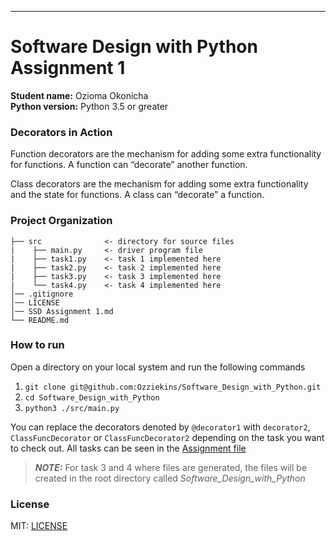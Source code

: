 ---
# Software Design with Python Assignment 1  
**Student name:** Ozioma Okonicha  
**Python version:** Python 3.5 or greater  

### Decorators in Action  
Function decorators are the mechanism for adding some extra functionality for functions. A function can “decorate” another function.  

Class decorators are the mechanism for adding some extra functionality and the state for functions. A class can “decorate” a function.

### Project Organization  
```
├── src              <- directory for source files 
|    ├── main.py     <- driver program file 
|    ├── task1.py    <- task 1 implemented here 
|    ├── task2.py    <- task 2 implemented here 
|    ├── task3.py    <- task 3 implemented here 
|    └── task4.py    <- task 4 implemented here 
│── .gitignore                               
│── LICENSE
│── SSD Assignment 1.md                        
└── README.md
```  

### How to run
Open a directory on your local system and run the following commands  
1. ```git clone git@github.com:Ozziekins/Software_Design_with_Python.git```  
2. ```cd Software_Design_with_Python```  
3. ```python3 ./src/main.py```  

You can replace the decorators denoted by `@decorator1` with `decorator2`, `ClassFuncDecorator` or `ClassFuncDecorator2` depending on the task you want to check out. All tasks can be seen in the [Assignment file](https://github.com/Ozziekins/Software_Design_with_Python/blob/main/SSD%20Assignment%201.md)  

> **_NOTE:_** For task 3 and 4 where files are generated, the files will be created in the root directory called _Software_Design_with_Python_

### License  
MIT: [LICENSE](https://github.com/Ozziekins/Software_Design_with_Python/blob/main/LICENSE)